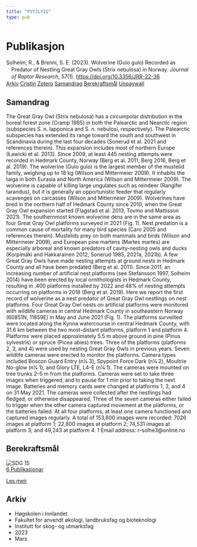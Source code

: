 ```yaml
---
title: "PVYJLYIG"
type: pub
---
```

<h1>Publikasjon</h1>
<article id="csl-bib-container-PVYJLYIG" class="csl-bib-container">
  <div class="csl-bib-body" style="line-height: 1.35; padding-left: 1em; text-indent:-1em;">
  <div class="csl-entry">Solheim, R., &amp; Brenni, S. E. (2023). Wolverine (Gulo gulo) Recorded as Predator of Nestling Great Gray Owls (Strix nebulosa) in Norway. <i>Journal of Raptor Research</i>, <i>57</i>(1). <a href="https://doi.org/10.3356/JRR-22-36">https://doi.org/10.3356/JRR-22-36</a></div>
</div>
  <div class="csl-bib-buttons">
    <a href="#taxonomy-article-PVYJLYIG" class="csl-bib-button">Arkiv</a>
    <a href="https://app.cristin.no/results/show.jsf?id=2133630" alt="Cristin URL" class="csl-bib-button">Cristin</a>
    <a href="http://zotero.org/groups/5402882/items/PVYJLYIG" alt="Zotero URL" class="csl-bib-button">Zotero</a>
    <a href="#abstract-article-PVYJLYIG" class="csl-bib-button">Samandrag</a>
    <a href="#sdg-article-PVYJLYIG" class="csl-bib-button">Berekraftsmål</a>
    <a href="https://doi.org/10.3356/jrr-22-36" class="csl-bib-button">Unpaywall</a>
  </div>
  <div id="csl-bib-meta-container-PVYJLYIG"></div>
</article>
<div id="csl-bib-meta-PVYJLYIG" class="csl-bib-meta">
  <article id="abstract-article-PVYJLYIG" class="abstract-article">
    <h1>Samandrag</h1>
    The Great Gray Owl (Strix nebulosa) has a circumpolar distribution in the boreal forest zone (Cramp 1985) in both the Palearctic and Nearctic region (subspecies S. n. lapponica and S. n. nebulosi, respectively). The Palearctic subspecies has extended its range toward the south and southwest in Scandinavia during the last four decades (Sonerud et al. 2021 and references therein). This expansion includes most of northern Europe (Ławicki et al. 2013). Since 2009, at least 445 nesting attempts were recorded in Hedmark County, Norway (Berg et al. 2011, Berg 2016, Berg et al. 2019). The wolverine (Gulo gulo) is the largest member of the mustelid family, weighing up to 18 kg (Wilson and Mittermeier 2009). It inhabits the taiga in both Eurasia and North America (Wilson and Mittermeier 2009). The wolverine is capable of killing large ungulates such as reindeer (Rangifer tarandus), but it is generally an opportunistic feeder that regularly scavenges on carcasses (Wilson and Mittermeier 2009). Wolverines have bred in the northern half of Hedmark County since 2010, when the Great Gray Owl expansion started (Flagstad et al. 2013, Tovmo and Mattisson 2021). The southernmost known wolverine dens are in the same area as four Great Gray Owl platforms surveyed in 2021 (Fig. 1). Nest predation is a common cause of mortality for many bird species (Caro 2005 and references therein). Mustelids prey on both mammals and birds (Wilson and Mittermeier 2009), and European pine martens (Martes martes) are especially arboreal and known predators of cavity-nesting owls and ducks (Korpimäki and Hakkarainen 2012, Sonerud 1985, 2021a, 2021b). A few Great Gray Owls have made nesting attempts at ground nests in Hedmark County and all have been predated (Berg et al. 2011). Since 2011, an increasing number of artificial nest platforms (see Stefansson 1997, Solheim 2014) have been erected by local ornithologists in Hedmark County, resulting in .400 platforms installed by 2022 and 48% of nesting attempts occurring on platforms in 2018 (Berg et al. 2019). Here we report the first record of wolverine as a nest predator of Great Gray Owl nestlings on nest platforms. Four Great Gray Owl nests on artificial platforms were monitored with wildlife cameras in central Hedmark County in southeastern Norway (60851N, 11859E) in May and June 2021 (Fig. 1). The platforms surveilled were located along the Kynna watercourse in central Hedmark County, with 31.6 km between the two most-distant platforms, platform 1 and platform 4. Platforms were placed approximately 5.5 m above ground in pine (Pinus sylvestris) or spruce (Picea abies) trees. Three of the platforms (platforms 2, 3, and 4) were used by nesting Great Gray Owls in previous years. Seven wildlife cameras were erected to monitor the platforms. Camera types included Boscon Guard Entry (n1⁄4 3), Spypoint Force Dark (n1⁄4 2), Moultrie No-glow (n1⁄4 1), and Glory LTE, L4-E (n1⁄4 1). The cameras were mounted on tree trunks 2–5 m from the platforms. Cameras were set to take three images when triggered, and to pause for 1 min prior to taking the next image. Batteries and memory cards were changed at platforms 1, 3, and 4 on 31 May 2021. The cameras were collected after the nestlings had fledged, or otherwise disappeared. Three of the seven cameras either failed to trigger when the other camera captured movement at the platforms, or the batteries failed. At all four platforms, at least one camera functioned and captured images regularly. A total of 153,600 images were recorded: 7026 images at platform 1; 22,800 images at platform 2; 74,531 images at platform 3; and 49,243 at platform 4. 1 Email address: r-solhe3@online.no
  </article>
  <article id="sdg-article-PVYJLYIG" class="sdg-article">
    <h1>Berekraftsmål</h1>
    <div class="sdg-container"><div id="sdg15" class="sdg"> <img src="{{< params subfolder >}}images/sdg/sdg15_no.png" class="image" alt="SDG 15"> <div class="sdg-overlay"> <a href="{{< params subfolder >}}no/archive/?sdg=15#archive" class="sdg-publication-count"><span>6</span> Publikasjonar</a> <p><a href="NA" class="sdg-read-more">Les meir</a></p> </div> </div></div>
  </article>
  <article id="taxonomy-article-PVYJLYIG" class="taxonomy-article">
    <h1>Arkiv</h1>
    <ul>
      <li>Høgskolen i Innlandet</li>
      <li>Fakultet for anvendt økologi, landbruksfag og bioteknologi</li>
      <li>Institutt for skog- og utmarksfag</li>
      <li>2023</li>
      <li>Mars</li>
    </ul>
  </article>
</div>
